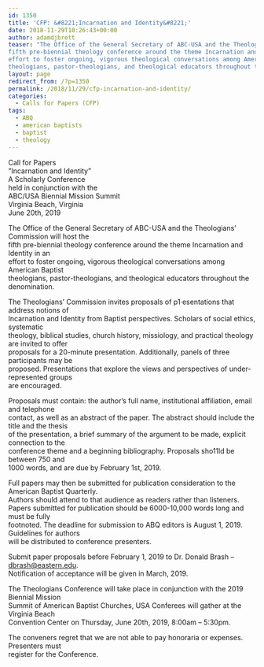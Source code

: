 ```yaml
---
id: 1350
title: 'CFP: &#8221;Incarnation and Identity&#8221;'
date: 2018-11-29T10:26:43+00:00
author: adamdjbrett
teaser: "The Office of the General Secretary of ABC-USA and the Theologians&#8217; Commission will host the  
fifth pre-biennial theology conference around the theme Incarnation and Identity in an  
effort to foster ongoing, vigorous theological conversations among American Baptist  
theologians, pastor-theologians, and theological educators throughout the denomination."
layout: page
redirect_from: /?p=1350
permalink: /2018/11/29/cfp-incarnation-and-identity/
categories:
  - Calls for Papers (CFP)
tags:
  - ABQ
  - american baptists
  - baptist
  - theology
---
```

Call for Papers  
&#8221;Incarnation and Identity&#8221;  
A Scholarly Conference  
held in conjunction with the  
ABC/USA Biennial Mission Summit  
Virginia Beach, Virginia  
June 20th, 2019

<!--more-->

The Office of the General Secretary of ABC-USA and the Theologians&#8217; Commission will host the  
fifth pre-biennial theology conference around the theme Incarnation and Identity in an  
effort to foster ongoing, vigorous theological conversations among American Baptist  
theologians, pastor-theologians, and theological educators throughout the denomination.

The Theologians&#8217; Commission invites proposals of p1·esentations that address notions of  
Incarnation and Identity from Baptist perspectives. Scholars of social ethics, systematic  
theology, biblical studies, church history, missiology, and practical theology are invited to offer  
proposals for a 20-minute presentation. Additionally, panels of three participants may be  
proposed. Presentations that explore the views and perspectives of under-represented groups  
are encouraged.

Proposals must contain: the author&#8217;s full name, institutional affiliation, email and telephone  
contact, as well as an abstract of the paper. The abstract should include the title and the thesis  
of the presentation, a brief summary of the argument to be made, explicit connection to the  
conference theme and a beginning bibliography. Proposals sho11ld be between 750 and  
1000 words, and are due by February 1st, 2019.

Full papers may then be submitted for publication consideration to the American Baptist Quarterly.  
Authors should attend to that audience as readers rather than listeners.  
Papers submitted for publication should be 6000-10,000 words long and must be fully  
footnoted. The deadline for submission to ABQ editors is August 1, 2019. Guidelines for authors  
will be distributed to conference presenters.

Submit paper proposals before February 1, 2019 to Dr. Donald Brash &#8211; dbrash@eastern.edu.  
Notification of acceptance will be given in March, 2019.

The Theologians Conference will take place in conjunction with the 2019 Biennial Mission  
Summit of American Baptist Churches, USA Conferees will gather at the Virginia Beach  
Convention Center on Thursday, June 20th, 2019, 8:00am &#8211; 5:30pm.

The conveners regret that we are not able to pay honoraria or expenses. Presenters must  
register for the Conference.
